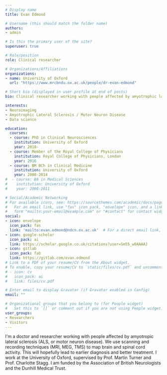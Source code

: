 ```yaml
---
# Display name
title: Evan Edmond

# Username (this should match the folder name)
authors:
- admin

# Is this the primary user of the site?
superuser: true

# Role/position
role: Clinical researcher

# Organizations/Affiliations
organizations:
- name: University of Oxford
  url: "https://www.mrcbndu.ox.ac.uk/people/dr-evan-edmond"

# Short bio (displayed in user profile at end of posts)
bio: Clinical researcher working with people affected by amyotrophic lateral sclerosis. My interests include neuroimaging, neurophysiology and programming.

interests:
- Neuroimaging
- Amyotrophic Lateral Sclerosis / Motor Neuron Disease
- Data science

education:
  courses:
  - course: PhD in Clinical Neurosciences
    institution: University of Oxford
    year: 2018-
  - course: Member of the Royal College of Physicians
    institution: Royal College of Physicians, London
    year: 2016
  - course: BM BCh in Clinical Medicine
    institution: University of Oxford
    year: 2008-2014
#  - course: BA in Medical Sciences
#    institution: University of Oxford
#    year: 2008-2011

# Social/Academic Networking
# For available icons, see: https://sourcethemes.com/academic/docs/page-builder/#icons
#   For an email link, use "fas" icon pack, "envelope" icon, and a link in the
#   form "mailto:your-email@example.com" or "#contact" for contact widget.
social:
- icon: envelope
  icon_pack: fas
  link: 'mailto:evan.edmond@ndcn.ox.ac.uk'  # For a direct email link, use "mailto:test@example.org".
- icon: google-scholar
  icon_pack: ai
  link: https://scholar.google.co.uk/citations?user=Sm55_w0AAAAJ
- icon: gitlab
  icon_pack: fab
  link: https://gitlab.com/evan.edmond
# Link to a PDF of your resume/CV from the About widget.
# To enable, copy your resume/CV to `static/files/cv.pdf` and uncomment the lines below.
# - icon: cv
#   icon_pack: ai
#   link: files/cv.pdf

# Enter email to display Gravatar (if Gravatar enabled in Config)
email: ""

# Organizational groups that you belong to (for People widget)
#   Set this to `[]` or comment out if you are not using People widget.
user_groups:
- Researchers
- Visitors
---
```


I'm a doctor and researcher working with people affected by amyotropic lateral sclerosis (ALS, or motor neuron disease). We use scanning and recording techniques (MRI, MEG, TMS) to map brain and spinal cord activity. This will hopefully lead to earlier diagnosis and better treatment. I work at the University of Oxford, supervised by Prof. Martin Turner and Prof. Charlotte Stagg. I am funded by the Association of British Neurologists and the Dunhill Medical Trust.
